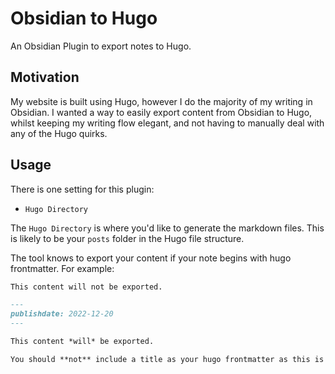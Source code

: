 # Obsidian to Hugo

An Obsidian Plugin to export notes to Hugo.

## Motivation

My website is built using Hugo, however I do the majority of my writing in Obsidian. I wanted a way to easily export content from Obsidian to Hugo, whilst keeping my writing flow elegant, and not having to manually deal with any of the Hugo quirks.

## Usage

There is one setting for this plugin:

- `Hugo Directory`

The `Hugo Directory` is where you'd like to generate the markdown files. This is likely to be your `posts` folder in the Hugo file structure.

The tool knows to export your content if your note begins with hugo frontmatter. For example:

```markdown
This content will not be exported.
```

```markdown
---
publishdate: 2022-12-20
---

This content *will* be exported.

You should **not** include a title as your hugo frontmatter as this is generated automatically from the Obsidian note title. Manually adding a title may cause issues with note linking.
```
